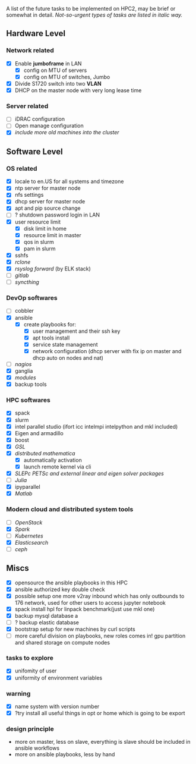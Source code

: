 A list of the future tasks to be implemented on HPC2, may be brief or somewhat in detail. *Not-so-urgent types of tasks are listed in italic way.*

## Hardware Level

### Network related

- [x] Enable **jumboframe** in LAN
    - [x] config on MTU of servers
    - [x] config on MTU of switches, Jumbo
- [x] Divide S1720 switch into two **VLAN**
- [x] DHCP on the master node with very long lease time

### Server related

- [ ] iDRAC configuration
- [ ] Open manage configuration
- [x] *include more old machines into the cluster*

## Software Level

### OS related

- [x] locale to en.US for all systems and timezone
- [x] ntp server for master node
- [x] nfs settings
- [x] dhcp server for master node
- [x] apt and pip source change
- [ ] ? shutdown password login in LAN
- [x] user resource limit
  - [x] disk limit in home
  - [x] resource limit in master
  - [x] qos in slurm
  - [x] pam in slurm
- [x] sshfs
- [x] *rclone*
- [x] *rsyslog forward* (by ELK stack)
- [ ] *gitlab*
- [ ] *syncthing*

### DevOp softwares

- [ ] cobbler
- [x] ansible
  - [x] create playbooks for:
    - [x] user management and their ssh key
    - [x] apt tools install
    - [x] service state management
    - [x] network configuration (dhcp server with fix ip on master and dhcp auto on nodes and nat)
- [ ] *nagios*
- [x] ganglia
- [x] *modules*
- [x] backup tools

### HPC softwares

- [x] spack
- [x] slurm
- [x] intel parallel studio (ifort icc intelmpi intelpython and mkl included)
- [x] Eigen and armadillo
- [x] boost
- [x] *GSL*
- [x] *distributed mathematica*
  - [x] automatically activation
  - [x] launch remote kernel via cli
- [x] *SLEPc PETSc and external linear and eigen solver packages*
- [ ] *Julia*
- [x] ipyparallel
- [x] *Matlab*

### Modern cloud and distributed system tools

- [ ] *OpenStack*
- [x] *Spark*
- [ ] *Kubernetes*
- [x] *Elasticsearch*
- [ ] *ceph*

## Miscs

- [x] opensource the ansible playbooks in this HPC
- [x] ansible authorized key double check
- [x] possible setup one more v2ray inbound which has only outbounds to 176 network, used for other users to access jupyter notebook
- [x] spack install hpl for linpack benchmark(just use mkl one)
- [x] backup mysql database a
- [ ] ? backup elastic database
- [x] bootstrap setup for new machines by curl scripts
- [ ] more careful division on playbooks, new roles comes in! gpu partition and shared storage on compute nodes

### tasks to explore

- [x] unifomity of user
- [x] uniformity of environment variables

### warning

- [x] name system with version number
- [x] ?try install all useful things in opt or home which is going to be export

### design principle

* more on master, less on slave, everything is slave should be included in ansible workflows
* more on ansible playbooks, less by hand

